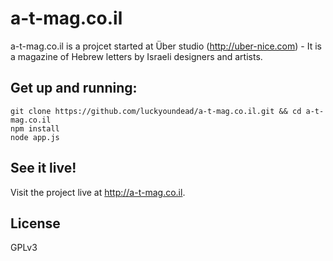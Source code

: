 a-t-mag.co.il
=============

a-t-mag.co.il is a projcet started at Über studio (http://uber-nice.com) - It is a magazine of Hebrew letters by Israeli designers and artists.

Get up and running:
-------------------

	git clone https://github.com/luckyoundead/a-t-mag.co.il.git && cd a-t-mag.co.il
	npm install
	node app.js

See it live!
------------
Visit the project live at http://a-t-mag.co.il.

License
-------
GPLv3
